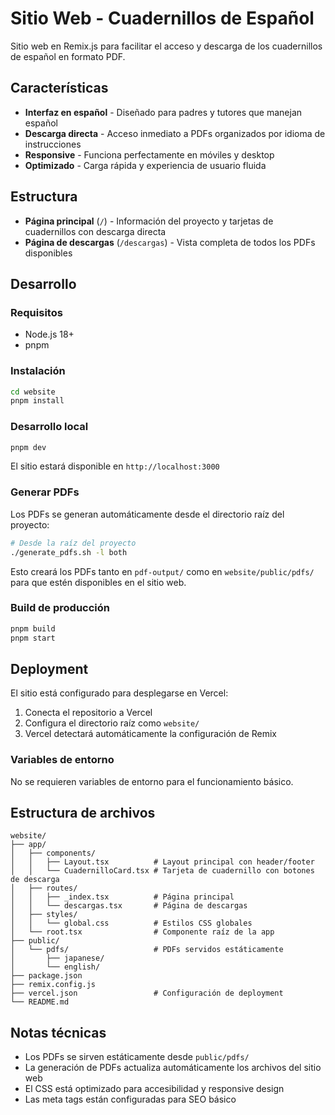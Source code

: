 # Sitio Web - Cuadernillos de Español

Sitio web en Remix.js para facilitar el acceso y descarga de los cuadernillos de español en formato PDF.

## Características

- **Interfaz en español** - Diseñado para padres y tutores que manejan español
- **Descarga directa** - Acceso inmediato a PDFs organizados por idioma de instrucciones
- **Responsive** - Funciona perfectamente en móviles y desktop
- **Optimizado** - Carga rápida y experiencia de usuario fluida

## Estructura

- **Página principal** (`/`) - Información del proyecto y tarjetas de cuadernillos con descarga directa
- **Página de descargas** (`/descargas`) - Vista completa de todos los PDFs disponibles

## Desarrollo

### Requisitos

- Node.js 18+
- pnpm

### Instalación

```bash
cd website
pnpm install
```

### Desarrollo local

```bash
pnpm dev
```

El sitio estará disponible en `http://localhost:3000`

### Generar PDFs

Los PDFs se generan automáticamente desde el directorio raíz del proyecto:

```bash
# Desde la raíz del proyecto
./generate_pdfs.sh -l both
```

Esto creará los PDFs tanto en `pdf-output/` como en `website/public/pdfs/` para que estén disponibles en el sitio web.

### Build de producción

```bash
pnpm build
pnpm start
```

## Deployment

El sitio está configurado para desplegarse en Vercel:

1. Conecta el repositorio a Vercel
2. Configura el directorio raíz como `website/`
3. Vercel detectará automáticamente la configuración de Remix

### Variables de entorno

No se requieren variables de entorno para el funcionamiento básico.

## Estructura de archivos

```
website/
├── app/
│   ├── components/
│   │   ├── Layout.tsx          # Layout principal con header/footer
│   │   └── CuadernilloCard.tsx # Tarjeta de cuadernillo con botones de descarga
│   ├── routes/
│   │   ├── _index.tsx          # Página principal
│   │   └── descargas.tsx       # Página de descargas
│   ├── styles/
│   │   └── global.css          # Estilos CSS globales
│   └── root.tsx                # Componente raíz de la app
├── public/
│   └── pdfs/                   # PDFs servidos estáticamente
│       ├── japanese/
│       └── english/
├── package.json
├── remix.config.js
├── vercel.json                 # Configuración de deployment
└── README.md
```

## Notas técnicas

- Los PDFs se sirven estáticamente desde `public/pdfs/`
- La generación de PDFs actualiza automáticamente los archivos del sitio web
- El CSS está optimizado para accesibilidad y responsive design
- Las meta tags están configuradas para SEO básico